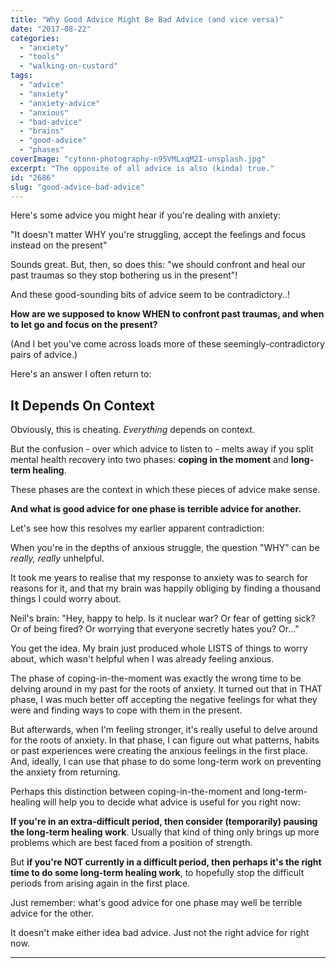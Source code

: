 ```yaml
---
title: "Why Good Advice Might Be Bad Advice (and vice versa)"
date: "2017-08-22"
categories: 
  - "anxiety"
  - "tools"
  - "walking-on-custard"
tags: 
  - "advice"
  - "anxiety"
  - "anxiety-advice"
  - "anxious"
  - "bad-advice"
  - "brains"
  - "good-advice"
  - "phases"
coverImage: "cytonn-photography-n95VMLxqM2I-unsplash.jpg"
excerpt: "The opposite of all advice is also (kinda) true."
id: "2686"
slug: "good-advice-bad-advice"
---
```


Here's some advice you might hear if you're dealing with anxiety:

"It doesn't matter WHY you're struggling, accept the feelings and focus instead on the present"

Sounds great. But, then, so does this: "we should confront and heal our past traumas so they stop bothering us in the present"!

And these good-sounding bits of advice seem to be contradictory..!

**How are we supposed to know WHEN to confront past traumas, and when to let go and focus on the present?**

(And I bet you've come across loads more of these seemingly-contradictory pairs of advice.)

Here's an answer I often return to:

<!--more-->

## It Depends On Context

Obviously, this is cheating. _Everything_ depends on context.

But the confusion - over which advice to listen to - melts away if you split mental health recovery into two phases: **coping in the moment** and **long-term healing**.

These phases are the context in which these pieces of advice make sense.

**And what is good advice for one phase is terrible advice for another.**

Let's see how this resolves my earlier apparent contradiction:

When you're in the depths of anxious struggle, the question "WHY" can be _really, really_ unhelpful.

It took me years to realise that my response to anxiety was to search for reasons for it, and that my brain was happily obliging by finding a thousand things I could worry about.

Neil's brain: "Hey, happy to help. Is it nuclear war? Or fear of getting sick? Or of being fired? Or worrying that everyone secretly hates you? Or..."

You get the idea. My brain just produced whole LISTS of things to worry about, which wasn't helpful when I was already feeling anxious.

The phase of coping-in-the-moment was exactly the wrong time to be delving around in my past for the roots of anxiety. It turned out that in THAT phase, I was much better off accepting the negative feelings for what they were and finding ways to cope with them in the present.

But afterwards, when I'm feeling stronger, it's really useful to delve around for the roots of anxiety. In that phase, I can figure out what patterns, habits or past experiences were creating the anxious feelings in the first place. And, ideally, I can use that phase to do some long-term work on preventing the anxiety from returning.

Perhaps this distinction between coping-in-the-moment and long-term-healing will help you to decide what advice is useful for you right now:

**If you're in an extra-difficult period, then consider (temporarily) pausing the long-term healing work**. Usually that kind of thing only brings up more problems which are best faced from a position of strength.

But **if you're NOT currently in a difficult period, then perhaps it's the right time to do some long-term healing work**, to hopefully stop the difficult periods from arising again in the first place.

Just remember: what's good advice for one phase may well be terrible advice for the other.

It doesn't make either idea bad advice. Just not the right advice for right now.

* * *
